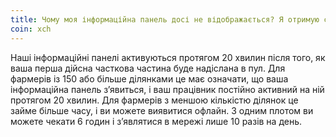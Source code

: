 ```yaml
---
title: Чому моя інформаційна панель досі не відображається? Я отримую сторінку 404 Moon.
coin: xch
---
```


Наші інформаційні панелі активуються протягом 20 хвилин після того, як ваша перша дійсна часткова частина буде надіслана в пул. Для фармерів із 150 або більше ділянками це має означати, що ваша інформаційна панель з’явиться, і ваш працівник постійно активний на ній протягом 20 хвилин. Для фармерів з меншою кількістю ділянок це займе більше часу, і ви можете виявитися офлайн. З одним плотом ви можете чекати 6 годин і з’являтися в мережі лише 10 разів на день.
